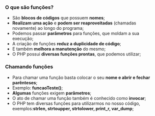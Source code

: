 ### O que são funções?

- São **blocos de códigos** que possuem **nomes**;
- **Realizam uma ação** e **podem ser reaproveitadas** (chamadas novamente) ao longo do programa;
- Podemos passar **parâmetros** para funções, que moldam a sua execução;
- A criação de funções **reduz a duplicidade de código**;
- E também **melhora a manutenção** do mesmo;
- O PHP possui **diversas funções prontas**, que podemos utilizar;

### Chamando funções

- Para chamar uma função basta colocar o seu **nome e abrir e fechar parênteses**;
- Exemplo: **funcaoTeste()**;
- **Algumas** funções exigem **parâmetros**;
- O ato de chamar uma função também é conhecido como **invocar**;
- O PHP tem diversas funções para utilizarmos no nosso código, exemplos:**strlen, strtoupper, strtolower, print_r, var_dump**;
